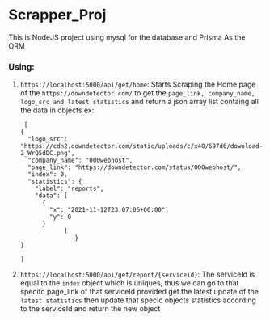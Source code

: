 # Scrapper_Proj
This is NodeJS project using mysql for the database and Prisma As the ORM

### Using:

<ol>
 <li>

 `https://localhost:5000/api/get/home`: Starts Scraping the Home page of the `https://downdetector.com/` to get the `page_link, company_name, logo_src and latest statistics` and return a json array list containg all the data in objects ex: </br>
  ```
   [
 {
    "logo_src": "https://cdn2.downdetector.com/static/uploads/c/x40/697d6/download-2_WrQ5dDC.png",
    "company_name": "000webhost",
    "page_link": "https://downdetector.com/status/000webhost/",
    "index": 0,
    "statistics": {
      "label": "reports",
      "data": [
        {
          "x": "2021-11-12T23:07:06+00:00",
          "y": 0
        }
              ]
                 }
  } 
                                                                               ]
 ```

 </li>
 
 <li> 
 
  `https://localhost:5000/api/get/report/{serviceid}`: The serviceId is equal to the `index` object which is uniques, thus we can go to that specifc page_link of that serviceId provided get the latest update of the `latest statistics` then update that specic objects statistics according to the serviceId and return the new object </br>
</ol>
